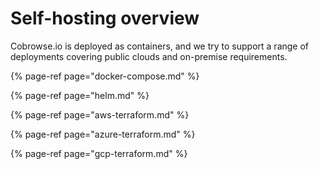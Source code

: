 # Self-hosting overview

Cobrowse.io is deployed as containers, and we try to support a range of deployments covering public clouds and on-premise requirements. 

{% page-ref page="docker-compose.md" %}

{% page-ref page="helm.md" %}

{% page-ref page="aws-terraform.md" %}

{% page-ref page="azure-terraform.md" %}

{% page-ref page="gcp-terraform.md" %}



